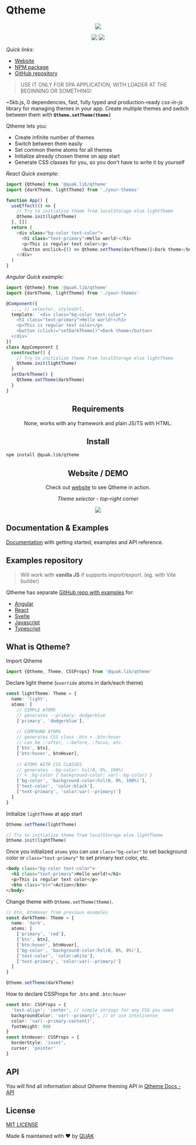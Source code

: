# Qtheme

<p align="center">
  <img src="https://quak.com.pl/assets/logo/qtheme_Background_Removed.png" />
</p>

<p align="center">
  <img src="https://img.shields.io/github/license/walikuperek/qtheme" />
  <img src="https://img.shields.io/badge/Tests-8%2F8%20%E2%9C%85-success" />
</p>

*Quick links:*
* [Website](https://quak.com.pl/lib/qtheme/index.html)
* [NPM package](https://www.npmjs.com/package/@quak.lib/qtheme)
* [GitHub repository](https://github.com/Walikuperek/Qtheme)

> USE IT ONLY FOR SPA APPLICATION, WITH LOADER AT THE BEGINNING OR SOMETHING!

~5kb.js, 0 dependencies, fast, fully typed and production-ready *css-in-js* library for managing themes in your app. Create multiple themes and switch between them with **`Qtheme.setTheme(theme)`**

Qtheme lets you:
* Create infinite number of themes
* Switch between them easily
* Set common theme atoms for all themes
* Initialize already chosen theme on app start
* Generate CSS classes for you, so you don't have to write it by yourself


*React Quick example:*
```typescript jsx
import {Qtheme} from '@quak.lib/qtheme'
import {darkTheme, lightTheme} from './your-themes'

function App() {
  useEffect(() => {
    // Try to initialize theme from localStorage else lightTheme
    Qtheme.init(lightTheme)
  }, [])
  return (
    <div class="bg-color text-color">
      <h1 class="text-primary">Hello world!</h1>
      <p>This is regular text color</p>
      <button onclick={() => Qtheme.setTheme(darkTheme)}>Dark theme</button>
    </div>
  )
}
```

*Angular Quick example:*
```typescript
import {Qtheme} from '@quak.lib/qtheme'
import {darkTheme, lightTheme} from './your-themes'

@Component({
  ..., // selector, stylesUrl,
  template: `<div class="bg-color text-color">
    <h1 class="text-primary">Hello world!</h1>
    <p>This is regular text color</p>
    <button (click)="setDarkTheme()">Dark theme</button>
  </div>`
})
class AppComponent {
  constructor() {
    // Try to initialize theme from localStorage else lightTheme
    Qtheme.init(lightTheme)
  }
  setDarkTheme() {
    Qtheme.setTheme(darkTheme)
  }
}
```

<h2 align="center">Requirements</h2>
<p align="center">
    None, works with any framework and plain JS/TS with HTML.
</p>

<h2 align="center">Install</h2>

```bash
npm install @quak.lib/qtheme
```

<h2 align="center">Website / DEMO</h2>
<p align="center">
  Check out <a href="https://quak.com.pl/lib/qtheme/index.html">website</a> to see Qtheme in action.
<p align="center">
    <em>Theme selector - top-right corner</em>
</p>
<p align="center">
  <img src="https://quak.com.pl/assets/qtheme/qtheme_webpage_tin.png" />
</p>



## Documentation & Examples
[Documentation](https://quak.com.pl/lib/qtheme/docs.html) with getting started, examples and API reference.

## Examples repository
> Will work with **vanilla JS** if supports import/export. (eg. with Vite builder)

Qtheme has separate [GitHub repo with examples](https://github.com/Walikuperek/Qtheme-examples) for:
* [Angular](https://github.com/Walikuperek/Qtheme-examples/tree/master/angular)
* [React](https://github.com/Walikuperek/Qtheme-examples/tree/master/react)
* [Svelte](https://github.com/Walikuperek/Qtheme-examples/tree/master/svelte)
* [Javascript](https://github.com/Walikuperek/Qtheme-examples/tree/master/vanilla)
* [Typescript](https://github.com/Walikuperek/Qtheme-examples/tree/master/typescript)


## What is Qtheme?
Import Qtheme
```typescript
import {Qtheme, Theme, CSSProps} from '@quak.lib/qtheme'
```

Declare light theme (`override` atoms in dark/each theme)
```typescript
const lightTheme: Theme = {
  name: 'light',
  atoms: [
    // SIMPLE ATOMS
    // generates --primary: dodgerblue
    ['primary', 'dodgerblue'],
    
    // COMPOUND ATOMS
    // generates CSS class .btn + .btn:hover 
    // can be ::after, ::before, :focus, etc.
    ['btn', btn],
    ['btn:hover', btnHover],
      
    // ATOMS WITH CSS CLASSES  
    // generates --bg-color: hsl(0, 0%, 100%) 
    // + .bg-color { background-color: var(--bg-color) }
    ['bg-color', 'background-color:hsl(0, 0%, 100%)'],
    ['text-color', 'color:black'],
    ['text-primary', 'color:var(--primary)']
  ] 
}
```

Initialize `lightTheme` at app start
```typescript
Qtheme.setTheme(lightTheme)

// Try to initialize theme from localStorage else lightTheme
Qtheme.init(lightTheme)
```
Once you initialized `atoms` you can use `class="bg-color"` to set background color or `class="text-primary"` to set primary text color, etc.
```html
<body class="bg-color text-color">
  <h1 class="text-primary">Hello world!</h1>
  <p>This is regular text color</p>
  <btn class="btn">Action</btn>
</body>
```
Change theme with `Qtheme.setTheme(theme)`.
```typescript
// btn, btnHover from previous examples
const darkTheme: Theme = {
  name: 'dark',
  atoms: [
    ['primary', 'red'],
    ['btn', btn],
    ['btn:hover', btnHover],
    ['bg-color', 'background-color:hsl(0, 0%, 0%)'],
    ['text-color', 'color:white'],
    ['text-primary', 'color:var(--primary)']
  ]
}

Qtheme.setTheme(darkTheme)
```
How to declare CSSProps for `.btn` and `.btn:hover`
```typescript
const btn: CSSProps = {
  'text-align': 'center', // simple strings for any CSS you need
  backgroundColor: 'var(--primary)', // or use intelisense   
  color: 'var(--primary-content)',
  fontWeight: 900
}
const btnHover: CSSProps = {
  borderStyle: 'inset',
  cursor: 'pointer'
}
```

## API

You will find all information about Qtheme theming API in [Qtheme Docs - API](https://quak.com.pl/lib/qtheme/docs/api.html)


## License

[MIT LICENSE](https://github.com/Walikuperek/Qtheme/blob/master/LICENSE)

Made & maintained with ❤️ by [QUAK](https://quak.com.pl)
